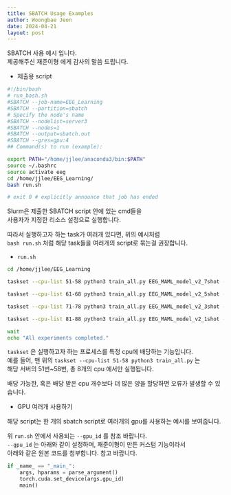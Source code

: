 ```yaml
---
title: SBATCH Usage Examples
author: Woongbae Jeon
date: 2024-04-21
layout: post
---
```


SBATCH 사용 예시 입니다.  
제공해주신 재준이형 에게 감사의 말씀 드립니다.

- 제출용 script
```bash
#!/bin/bash
# run_bash.sh
#SBATCH --job-name=EEG_Learning
#SBATCH --partition=sbatch
# Specify the node's name
#SBATCH --nodelist=server3
#SBATCH --nodes=1
#SBATCH --output=sbatch.out
#SBATCH --gres=gpu:4
## Command(s) to run (example):

export PATH="/home/jjlee/anaconda3/bin:$PATH"
source ~/.bashrc
source activate eeg
cd /home/jjlee/EEG_Learning/
bash run.sh

# exit 0 # explicitly announce that job has ended
```

Slurm은 제출한 SBATCH script 안에 있는 cmd들을  
사용자가 지정한 리소스 설정으로 실행합니다.  

따라서 실행하고자 하는 task가 여러개 있다면, 위의 예시처럼  
`bash run.sh` 처럼 해당 task들을 여러개의 script로 묶는걸 권장합니다.

- `run.sh`

```bash
cd /home/jjlee/EEG_Learning

taskset --cpu-list 51-58 python3 train_all.py EEG_MAML_model_v2_7shot --dataset EEG --data_dir /data/jjlee_datasets/EEG_datasets/ --steps 1000 --lr 5e-4 --optimizer adamw --gpu_id 0 --spt 7 --qry 15 --batch_size 10 --update_steps 3 --update_steps_test 6 --update_lr 1e-3 --try_n_times 2 --is_maml &

taskset --cpu-list 61-68 python3 train_all.py EEG_MAML_model_v2_5shot --dataset EEG --data_dir /data/jjlee_datasets/EEG_datasets/ --steps 1000 --lr 5e-4 --optimizer adamw --gpu_id 1 --spt 5 --qry 15 --batch_size 10 --update_steps 3 --update_steps_test 6 --update_lr 1e-3 --try_n_times 2 --is_maml &

taskset --cpu-list 71-78 python3 train_all.py EEG_MAML_model_v2_3shot --dataset EEG --data_dir /data/jjlee_datasets/EEG_datasets/ --steps 1000 --lr 5e-4 --optimizer adamw --gpu_id 2 --spt 3 --qry 15 --batch_size 10 --update_steps 3 --update_steps_test 6 --update_lr 1e-3 --try_n_times 2 --is_maml &

taskset --cpu-list 81-88 python3 train_all.py EEG_MAML_model_v2_1shot --dataset EEG --data_dir /data/jjlee_datasets/EEG_datasets/ --steps 1000 --lr 5e-4 --optimizer adamw --gpu_id 3 --spt 1 --qry 15 --batch_size 10 --update_steps 3 --update_steps_test 6 --update_lr 1e-3 --try_n_times 2 --is_maml &

wait
echo "All experiments completed."
```

`taskset` 은 실행하고자 하는 프로세스를 특정 cpu에 배당하는 기능입니다.  
예를 들어, 맨 위의 `taskset --cpu-list 51-58 python3 train_all.py` 는  
해당 서버의 51번~58번, 총 8개의 cpu 에서만 실행됩니다.

배당 가능한, 혹은 배당 받은 cpu 개수보다 더 많은 양을 할당하면 오류가 발생할 수 있습니다.

- GPU 여러개 사용하기

해당 script는 한 개의 sbatch script로 여러개의 gpu를 사용하는 예시를 보여줍니다.

위 `run.sh` 안에서 사용되는 `--gpu_id` 를 참조 바랍니다.  
`--gpu_id` 는 아래와 같이 설정하며, 재준이형이 만든 커스텀 기능이라서  
아래와 같은 원본 코드를 첨부합니다. 참고 바랍니다.

```python
if _name_ == "_main_":
    args, hparams = parse_argument()
    torch.cuda.set_device(args.gpu_id)
    main()
```
